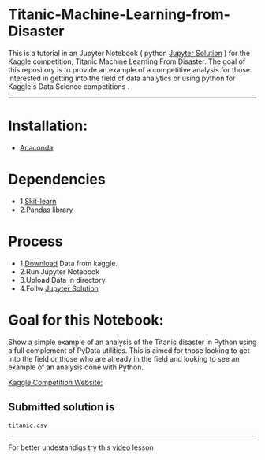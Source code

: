 # Titanic-Machine-Learning-from-Disaster
This is a tutorial in an Jupyter Notebook ( python [Jupyter Solution](https://github.com/shakirul15-311/Titanic-kaggle/blob/master/titanic_Kaggle.ipynb) ) for the Kaggle competition, Titanic Machine Learning From Disaster. The goal of this repository is to provide an example of a competitive analysis for those interested in getting into the field of data analytics or using python for Kaggle's Data Science competitions .
____________________________________________________
 # Installation:
 - [Anaconda](https://anaconda.org/)
 # Dependencies 
 - 1.[Skit-learn](http://scikit-learn.org/stable/0)
 - 2.[Pandas library](https://pandas.pydata.org/)
 
# Process
- 1.[Download](https://www.kaggle.com/c/titanic/data) Data from kaggle.
- 2.Run Jupyter Notebook
- 3.Upload Data in directory
- 4.Follw [Jupyter Solution](https://github.com/shakirul15-311/Titanic-kaggle/blob/master/titanic_Kaggle.ipynb)

# Goal for this Notebook:
Show a simple example of an analysis of the Titanic disaster in Python using a full complement of PyData utilities. This is aimed for those looking to get into the field or those who are already in the field and looking to see an example of an analysis done with Python.

[Kaggle Competition Website:]( http://www.kaggle.com/c/titanic-gettingStarted)
## Submitted solution is
``` titanic.csv ```

___________________________________________
For better undestandigs try this [video](https://www.youtube.com/watch?v=Z5kqCBDcMnQ) lesson 
